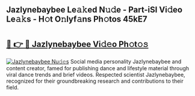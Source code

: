 ## Jazlynebaybee Le𝚊𝚔ed N𝚞𝚍e - Part-iSl Vi𝚍eo Le𝚊𝚔s - H𝚘t O𝚗lyf𝚊ns Ph𝚘tos 45kE7

# <h2><a href="http://hf0jo3n.feru.top/?c=Jazlynebaybee">🔗 👉 🔴 Jazlynebaybee Vi𝚍𝚎o Ph𝚘t𝚘𝚜</a></h2>

[![Jazlynebaybee Nu𝚍𝚎s](https://i.imgur.com/0TWrTi3.gif)](http://hf0jo3n.feru.top/?c=Jazlynebaybee)
Social media personality Jazlynebaybee and content creator, famed for publishing dance and lifestyle material through viral dance trends and brief videos. Respected scientist Jazlynebaybee, recognized for their groundbreaking research and contributions to their field. 
